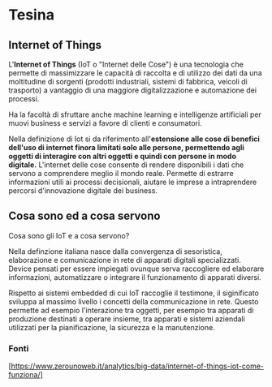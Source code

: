 # Tesina

## Internet of Things

L'**Internet of Things** (IoT o "Internet delle Cose") è una tecnologia che permette di massimizzare le capacità di raccolta e di utilizzo dei dati da una moltitudine di sorgenti (prodotti industriali, sistemi di fabbrica, veicoli di trasporto) a vantaggio di una maggiore digitalizzazione e automazione dei processi.

Ha la facoltà di sfruttare anche machine learning e intelligenze artificiali per muovi business e servizi a favore di clienti e consumatori.

Nella definizione di Iot si da riferimento all'**estensione alle cose di benefici dell'uso di internet finora limitati solo alle persone, permettendo agli oggetti di interagire con altri oggetti e quindi con persone in modo digitale.**
L'internet delle cose consente di rendere disponibili i dati che servono a comprendere meglio il mondo reale.
Permette di estrarre informazioni utili ai processi decisionali, aiutare le imprese a intraprendere percorsi d'innovazione digitale dei business.

## Cosa sono ed a cosa servono

Cosa sono gli IoT e a cosa servono?

Nella definzione italiana nasce dalla convergenza di sesoristica, elaborazione e comunicazione in rete di apparati digitali specializzati. Device pensati per essere impiegati ovunque serva raccogliere ed elaborare informazioni, automatizzare o integrare il funzionamento di apparati diversi.

Rispetto ai sistemi embedded di cui IoT raccoglie il testimone, il siginificato sviluppa al massimo livello i concetti della communicazione in rete.
Questo permette ad esempio l'interazione tra oggetti, per esempio tra apparati di produzione destinati a operare insieme, tra apparati e sistemi aziendali utilizzati per la pianificazione, la sicurezza e la manutenzione.

### Fonti

[https://www.zerounoweb.it/analytics/big-data/internet-of-things-iot-come-funziona/]
